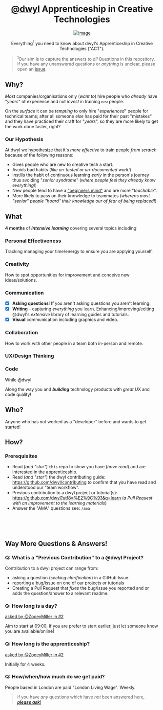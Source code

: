 <div align="center">

# [@dwyl](https://github.com/dwyl) Apprenticeship in Creative Technologies

[![image](https://user-images.githubusercontent.com/194400/71594193-dc231c80-2b2e-11ea-973a-9e5cc0d1049b.png "Photo by Green Chameleon on Unsplash")](https://unsplash.com/@craftedbygc)

Everything<sup>1</sup> you need to know about
dwyl's Apprenticeship in Creative Technologies ("ACT").

</div>

> <sup>1</sup>Our aim is to capture the answers
to _all_ Questions in this repository. <br />
If you have any unanswered questions
or _anything_ is unclear,
please open an [issue](https://github.com/dwyl/apprenticeship/issues).


## Why?

_Most_ companies/organisations only (_want to_) hire
people who _already_ have "_years_" of experience
and not _invest_ in training `new` people.

On the _surface_ it can be _tempting_ to only
hire "_experienced_" people for technical teams;
after all someone _else_ has paid for their past "mistakes"
and they have practiced their craft for "_years_",
so they are more likely to get the work done faster, right?


### Our Hypothesis

At dwyl we hypothesize that it's _more effective_
to train people _from scratch_
because of the following reasons:
+ Gives people who are new to creative tech a start.
+ Avoids bad habits (_like un-tested or un-documented work!_)
+ Instills the habit of continuous learning _early_
in the person's journey thus avoiding "_senior syndrome_"
(_where people feel they already know everything!_)
+ New people tend to have a
["beginners mind"](https://en.wikipedia.org/wiki/Shoshin)
and are more "_teachable_".
+ More likely to pass on their knowledge to teammates
(_whereas most "senior" people "hoard" their
knowledge our of fear of being replaced!_)

<!--
> NOTE: help very much help-wanted re-wording these bullet points!
-->

## What

**4 months** of ***intensive learning***
covering several topics including:

### Personal Effectiveness

Tracking managing your time/energy to ensure you are applying yourself.

### Creativity

How to spot opportunities for improvement
and conceive new ideas/solutions.

### Communication

+ [x] **Asking questions**! If you aren't asking questions you aren't learning.
+ [x] **Writing** - capturing _everything_ you learn.
Enhancing/improving/editing @dwyl's _extensive_ library
of learning guides and tutorials.
+ [x] **Visual** communication including graphics and video.

### Collaboration

How to work with other people in a team both in-person and remote.

### UX/Design Thinking


### Code

While @dwyl

Along the way you
and ***building*** technology products
with _great_ UX and code quality!



## Who?

Anyone who has not worked as a "developer" before and wants to get started!

## How?

### Prerequisites

+ Read (_and "star"_) `this` repo to show you have (_have read_)
and are interested in the apprenticeship.
+  Read (_and "star"_) the dwyl contributing guide:
https://github.com/dwyl/contributing
to confirm that you have read and understood our "team workflow".
+ Previous contribution to a dwyl project
or tutorial(s): https://github.com/dwyl?utf8=%E2%9C%93&q=learn
(_a Pull Request with an improvement to the learning materials_)
+ Answer the "AMA" questions see: `/ama`

<br /><br /><br />

## Way More Questions & Answers!

### Q: What is a "Previous Contribution" to a @dwyl Project?

Contribution to a dwyl project can range from:
+ asking a question (_seeking clarification_) in a GitHub Issue
+ reporting a bug/issue on one of our projects or tutorials
+ Creating a Pull Request that _fixes_ the bug/issue you reported
and or adds the question/answer to a relevant readme.

### Q: How long is a day?
[asked by @ZooeyMiller in #2](https://github.com/dwyl/apprenticeship/issues/2)

Aim to start at 09:00. If you are prefer to start earlier,
just let someone know you are available/online!

### Q: How long is the apprenticeship?
[asked by @ZooeyMiller in #2](https://github.com/dwyl/apprenticeship/issues/2)

Initially for 4 weeks.

### Q: How/when/how much do we get paid?

People based in London are paid "London Living Wage".
Weekly.

> If you have _any_ questions which have _not_
been answered here, [***please ask***!](https://github.com/dwyl/apprenticeship/issues)
